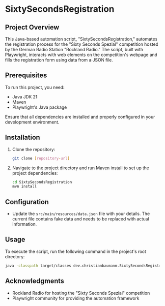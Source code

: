 # SixtySecondsRegistration

## Project Overview
This Java-based automation script, "SixtySecondsRegistration," automates the registration process for the "Sixty Seconds Spezial" competition hosted by the German Radio Station "Rockland Radio." The script, built with Playwright, interacts with web elements on the competition's webpage and fills the registration form using data from a JSON file.

## Prerequisites
To run this project, you need:
- Java JDK 21
- Maven
- Playwright's Java package

Ensure that all dependencies are installed and properly configured in your development environment.

## Installation
1. Clone the repository:
   ``` bash
   git clone [repository-url]
   ```
2. Navigate to the project directory and run Maven install to set up the project dependencies:
   ``` bash
   cd SixtySecondsRegistration
   mvn install
   ```

## Configuration
- Update the `src/main/resources/data.json` file with your details. The current file contains fake data and needs to be replaced with actual information.

## Usage
To execute the script, run the following command in the project's root directory:
``` bash
java -classpath target/classes dev.christianbaumann.SixtySecondsRegistration
```

## Acknowledgments
- Rockland Radio for hosting the "Sixty Seconds Spezial" competition
- Playwright community for providing the automation framework
